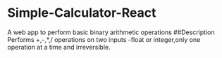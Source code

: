 # Simple-Calculator-React
A web app to perform basic binary arithmetic operations
##Description
Performs +,-,*,/ operations on two inputs -float or integer,only one operation at a time and irreversible.
